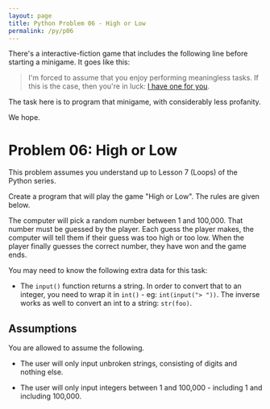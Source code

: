 ```yaml
---
layout: page
title: Python Problem 06 - High or Low
permalink: /py/p06
---
```


There's a interactive-fiction game that includes the following line before starting a minigame. It goes like this:

> I'm forced to assume that you enjoy performing meaningless tasks.
> If this is the case, then you're in luck:
> [I have one for you](https://www.kongregate.com/games/2darray/you-find-yourself-in-a-room).

The task here is to program that minigame, with considerably less profanity. 

We hope.

<a name="p06-high-or-low"></a>Problem 06: High or Low
==========================================

This problem assumes you understand up to Lesson 7 (Loops) of the Python series.

Create a program that will play the game "High or Low". The rules are given below.

The computer will pick a random number between 1 and 100,000. That number must be guessed by the player. Each guess the player makes, the computer will tell them if their guess was too high or too low. When the player finally guesses the correct number, they have won and the game ends.

You may need to know the following extra data for this task:

* The `input()` function returns a string. In order to convert that to an integer, you need to wrap it in `int()` - eg: `int(input("> "))`. The inverse works as well to convert an int to a string: `str(foo)`.

<a name="p07-assumptions"></a>Assumptions
-----------------------------------------
You are allowed to assume the following.

* The user will only input unbroken strings, consisting of digits and nothing else.

* The user will only input integers between 1 and 100,000 - including 1 and including 100,000.